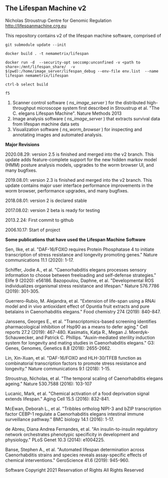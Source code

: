 ## The Lifespan Machine v2

Nicholas Stroustrup
Centre for Genomic Regulation
http://lifespanmachine.crg.eu

This repository contains v2 of the lifespan machine software, comprised of



```
git submodule update --init
```

```
docker build . -t nemametrix/lifespan
```

```
docker run -d  --security-opt seccomp:unconfined -v <path to share>:/mnt/lifespan_share/  -v $(pwd):/home/image_server/lifespan_debug --env-file env.list  --name lifespan nemametrix/lifespan
```

```
ctrl-b select build
```

```
f5
```

1. Scanner control software ( *ns_image_server* ) for the distributed high-throughput microscope system first described in Stroustrup et al. "The C. elegans Lifespan Machine". Nature Methods 2013
2. Image analysis software ( *ns_image_server* ) that extracts survival data from lifespan machine data sets
3. Visualization software ( *ns_worm_browser* ) for inspecting and annotating images and automated analysis.

**Major Revisions**

2020.08.29: version 2.5 is finished and merged into the v2 branch.  This update adds feature-complete support for the new hidden markov model (HMM) posture analysis models, upgrades to the worm browser UI, and many bugfixes.

2019.08.01: version 2.3 is finished and merged into the v2 branch.  This update contains major user interface performance improvements in the worm browser, performance upgrades, and many bugfixes. 

2018.08.01: version 2 is declared stable

2017.08.02: version 2 beta is ready for testing

2013.2.24: First commit to github

2006.10.17: Start of project

**Some publications that have used the Lifespan Machine Software**

Sen, Ilke, et al. "DAF-16/FOXO requires Protein Phosphatase 4 to initiate transcription of stress resistance and longevity promoting genes." Nature communications 11.1 (2020): 1-17. 

Schiffer, Jodie A., et al. "Caenorhabditis elegans processes sensory information to choose between freeloading and self-defense strategies." Elife 9 (2020): e56186.
Bazopoulou, Daphne, et al. "Developmental ROS individualizes organismal stress resistance and lifespan." Nature 576.7786 (2019): 301-305. 

Guerrero-Rubio, M. Alejandra, et al. "Extension of life-span using a RNAi model and in vivo antioxidant effect of Opuntia fruit extracts and pure betalains in Caenorhabditis elegans." Food chemistry 274 (2019): 840-847.

Janssens, Georges E., et al. "Transcriptomics-based screening identifies pharmacological inhibition of Hsp90 as a means to defer aging." Cell reports 27.2 (2019): 467-480. 
Kasimatis, Katja R., Megan J. Moerdyk-Schauwecker, and Patrick C. Phillips. "Auxin-mediated sterility induction system for longevity and mating studies in Caenorhabditis elegans." G3: Genes, Genomes, Genetics 8.8 (2018): 2655-2662. 

Lin, Xin-Xuan, et al. "DAF-16/FOXO and HLH-30/TFEB function as combinatorial transcription factors to promote stress resistance and longevity." Nature communications 9.1 (2018): 1-15.

Stroustrup, Nicholas, et al. "The temporal scaling of Caenorhabditis elegans ageing." Nature 530.7588 (2016): 103-107

Lucanic, Mark, et al. "Chemical activation of a food deprivation signal extends lifespan." Aging Cell 15.5 (2016): 832-841. 

McEwan, Deborah L., et al. "Tribbles ortholog NIPI-3 and bZIP transcription factor CEBP-1 regulate a Caenorhabditis elegans intestinal immune surveillance pathway." BMC biology 14.1 (2016): 1-17.

de Abreu, Diana Andrea Fernandes, et al. "An insulin-to-insulin regulatory network orchestrates phenotypic specificity in development and physiology." PLoS Genet 10.3 (2014): e1004225. 

Banse, Stephen A., et al. "Automated lifespan determination across Caenorhabditis strains and species reveals assay-specific effects of chemical interventions." GeroScience 41.6 (2019): 945-960.


Software Copyright 2021
Reservation of Rights
All Rights Reserved

